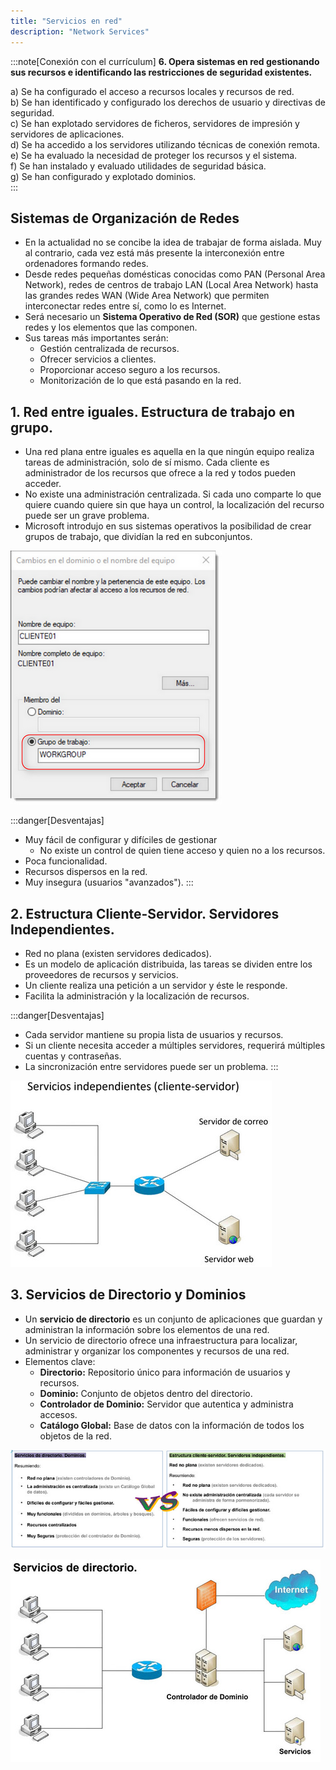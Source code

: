 ```yaml
---
title: "Servicios en red"
description: "Network Services"
---
```


:::note[Conexión con el currículum]
**6. Opera sistemas en red gestionando sus recursos e identificando las restricciones de seguridad existentes.**	

a) Se ha configurado el acceso a recursos locales y recursos de red.  
b) Se han identificado y configurado los derechos de usuario y directivas de seguridad.  
c) Se han explotado servidores de ficheros, servidores de impresión y servidores de aplicaciones.  
d) Se ha accedido a los servidores utilizando técnicas de conexión remota.  
e) Se ha evaluado la necesidad de proteger los recursos y el sistema.  
f) Se han instalado y evaluado utilidades de seguridad básica.  
g) Se han configurado y explotado dominios.  
:::


## Sistemas de Organización de Redes

- En la actualidad no se concibe la idea de trabajar de forma aislada. Muy al contrario, cada vez está más presente la interconexión entre ordenadores formando redes.
- Desde redes pequeñas domésticas conocidas como PAN (Personal Area Network), redes de centros de trabajo LAN (Local Area Network) hasta las grandes redes WAN (Wide Area Network) que permiten interconectar redes entre sí, como lo es Internet.
- Será necesario un **Sistema Operativo de Red (SOR)** que gestione estas redes y los elementos que las componen.
- Sus tareas más importantes serán:
  - Gestión centralizada de recursos.
  - Ofrecer servicios a clientes.
  - Proporcionar acceso seguro a los recursos.
  - Monitorización de lo que está pasando en la red.

## 1. Red entre iguales. Estructura de trabajo en grupo.
- Una red plana entre iguales es aquella en la que ningún equipo realiza tareas de administración, solo de sí mismo. Cada cliente es administrador de los recursos que ofrece a la red y todos pueden acceder.
- No existe una administración centralizada. Si cada uno comparte lo que quiere cuando quiere sin que haya un control, la localización del recurso puede ser un grave problema.
- Microsoft introdujo en sus sistemas operativos la posibilidad de crear grupos de trabajo, que dividían la red en subconjuntos.

![workgroup in Windows](../../../assets/ut6/01_workgroup.png)

:::danger[Desventajas]
- Muy fácil de configurar y difíciles de gestionar
  - No existe un control de quien tiene acceso y quien no a los recursos.
- Poca funcionalidad.
- Recursos dispersos en la red.
- Muy insegura (usuarios "avanzados").
:::

## 2. Estructura Cliente-Servidor. Servidores Independientes.
- Red no plana (existen servidores dedicados).
- Es un modelo de aplicación distribuida, las tareas se dividen entre los proveedores de recursos y servicios.
- Un cliente realiza una petición a un servidor y éste le responde.
- Facilita la administración y la localización de recursos.

:::danger[Desventajas]
- Cada servidor mantiene su propia lista de usuarios y recursos.
- Si un cliente necesita acceder a múltiples servidores, requerirá múltiples cuentas y contraseñas.
- La sincronización entre servidores puede ser un problema.
:::

![Client-server schema](../../../assets/ut6/02_client-server.jpg)

## 3. Servicios de Directorio y Dominios
- Un **servicio de directorio** es un conjunto de aplicaciones que guardan y administran la información sobre los elementos de una red.
- Un servicio de directorio ofrece una infraestructura para localizar, administrar y organizar los componentes y recursos de una red.
- Elementos clave:
  - **Directorio:** Repositorio único para información de usuarios y recursos.
  - **Dominio:** Conjunto de objetos dentro del directorio.
  - **Controlador de Dominio:** Servidor que autentica y administra accesos.
  - **Catálogo Global:** Base de datos con la información de todos los objetos de la red.

![Client-server vs domain server](../../../assets/ut6/03_domain-servervsclient-server.jpg)

![Domain-server schema](../../../assets/ut6/04_domain-server.jpg)
